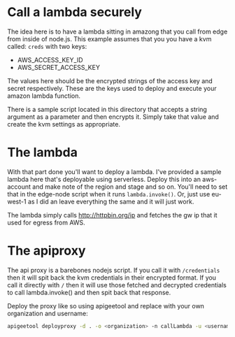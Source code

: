 # Call a lambda securely
The idea here is to have a lambda sitting in amazong that you call from edge from inside of node.js. This example assumes that you you have a kvm called: `creds` with two keys:

* AWS_ACCESS_KEY_ID
* AWS_SECRET_ACCESS_KEY

The values here should be the encrypted strings of the access key and secret respectively. These are the keys used to deploy and execute your amazon lambda function.

There is a sample script located in this directory that accepts a string argument as a parameter and then encrypts it. Simply take that value and create the kvm settings as appropriate.

# The lambda
With that part done you'll want to deploy a lambda. I've provided a sample lambda here that's deployable using serverless. Deploy this into an aws-account and make note of the region and stage and so on. You'll need to set that in the edge-node script when it runs `lambda.invoke()`. Or, just use eu-west-1 as I did an leave everything the same and it will just work.

The lambda simply calls http://httpbin.org/ip and fetches the gw ip that it used for egress from AWS.

# The apiproxy
The api proxy is a barebones nodejs script. If you call it with `/credentials` then it will spit back the kvm credentials in their encrypted format. If you call it directly with `/` then it will use those fetched and decrypted credentials to call lambda.invoke() and then spit back that response.

Deploy the proxy like so using apigeetool and replace with your own organization and username:
```bash
apigeetool deployproxy -d . -o <organization> -n callLambda -u <username>  -e prod,test -V```
